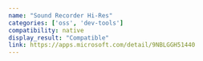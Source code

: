 ```yaml
---
name: "Sound Recorder Hi-Res"
categories: ['oss', 'dev-tools']
compatibility: native
display_result: "Compatible"
link: https://apps.microsoft.com/detail/9NBLGGH51440
---
```

